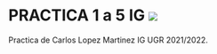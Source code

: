 # PRACTICA 1 a 5 IG [![](https://tokei.rs/b1/github/XAMPPRocky/tokei)](https://github.com/XAMPPRocky/tokei)
Practica de Carlos Lopez Martinez IG UGR 2021/2022.
